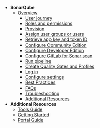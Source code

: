- **SonarQube**
  - [Overview](sonarqube/sonarqube-overview)
    - [User journey](sonarqube/sonarqube-user-journey)
    - [Roles and permissions](sonarqube/sonarqube-users-and-permissions)    
    - [Provision](sonarqube/sonarqube-provision)
    - [Assign user groups or users](sonarqube/sonarqube-manage-users)
    - [Retrieve app key and token ID]()
    - [Configure Community Edition](sonarqube/sonarqube-set-up-community-edition)
    - [Configure Developer Edition](sonarqube/sonarqube-set-up-developer-edition)
    - [Configure GitLab for Sonar scan]()
    - [Run pipeline]()
    - [Create Quality Gates and Profiles](sonarqube/sonarqube-quality-gates-and-profiles)
    - [Log in](sonarqube/sonarqube-log-in)
    - [Configure settings](sonarqube/sonarqube-configure-settings)
    - [Best Practices](sonarqube/sonarqube-best-practices)
    - [FAQs](sonarqube/sonarqube-faqs) 
    - [Troubleshooting](sonarqube/sonarqube-troubleshooting)
    - [Additional Resources](sonarqube/sonarqube-additional-resources)
- **Additional Resources**
  - [Tools Guide](https://docs.developer.tech.gov.sg/docs/ship-hats-tools-guide/#/tools-overview)
  - [Getting Started](https://docs.developer.tech.gov.sg/docs/ship-hats-getting-started-guide/#/)
  - [Portal Guide](https://docs.developer.tech.gov.sg/docs/ship-hats-portal-guide/#/ship-hats-portal-overview)